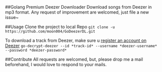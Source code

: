 ##Golang Premium Deezer Downloader
Download songs from Deezer in mp3 format. Any request of improvement are welcomed, just file a new issue~

##Usage
Clone the project to local Repo
`git clone -u https://github.com/moon004/GoDeezerDL.git`

To download a track from Deezer, make sure u [register an account on Deezer](https://www.deezer.com/en/)
`go-decrypt-deezer --id *track-id* --username *deezer-username* --password *deezer-password*`

##Contribute
All requests are welcomed, but, please drop me a mail beforehand, I would love to respond to your mails.

